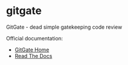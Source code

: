 gitgate
=======

GitGate - dead simple gatekeeping code review

Official documentation: 

* [GitGate Home](http://gitgate.nullism.com)
* [Read The Docs](http://gitgate.readthedocs.org)
